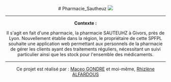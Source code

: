 <center>
# Pharmacie_Sautheuz

  <img src="plublic/images/logo_pharmacie.png" />

------------------------------------------------------------------------------------------------------------

<strong> Contexte : </strong>

Il s'agit en fait d'une pharmacie, la pharmacie SAUTEUHZ à Givors, près de Lyon. Nouvellement établie
dans la région, le propriétaire de cette SPFPL souhaite une application web permettant aux personnels de la pharmacie de gérer les clients ayant des traitements réguliers, nécessitant un suivi particulier ainsi que les stock pour l'ensemble des médicaments.

------------------------------------------------------------------------------------------------------------

Ce projet est réalisé par : [Maceo GONDRE](https://github.com/Maceoggit) et moi-même, [Rhizlène ALFARDOUS](https://github.com/Rhizlene)

</center>
